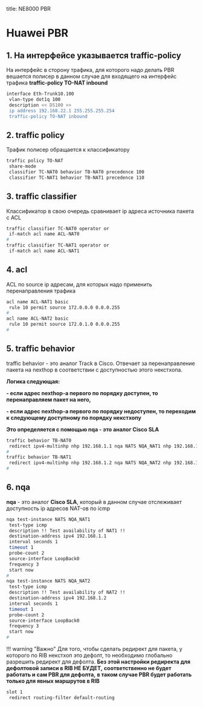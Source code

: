title: NE8000 PBR

# Huawei PBR
## 1. На интерфейсе указывается traffic-policy 
На интерфейс в сторону трафика, для которого надо делать PBR вешается полисер
в данном случае для входящего на интерфейс трафика
**traffic-policy TO-NAT inbound**
```bash
interface Eth-Trunk10.100
 vlan-type dot1q 100
 description << DS100 >>
 ip address 192.168.22.1 255.255.255.254
 traffic-policy TO-NAT inbound
```
## 2. traffic policy
Трафик полисер обращается к классификатору
```bash
traffic policy TO-NAT
 share-mode
 classifier TC-NAT0 behavior TB-NAT0 precedence 100
 classifier TC-NAT1 behavior TB-NAT1 precedence 110
```

## 3. traffic classifier
Классификатор в свою очередь сравнивает ip адреса источника пакета с ACL
```bash
traffic classifier TC-NAT0 operator or
 if-match acl name ACL-NAT0
#
traffic classifier TC-NAT1 operator or
 if-match acl name ACL-NAT1
```

## 4. acl
ACL по source ip адресам, для которых надо применить перенаправления трафика
```bash
acl name ACL-NAT1 basic
 rule 10 permit source 172.0.0.0 0.0.0.255
#
acl name ACL-NAT2 basic
 rule 10 permit source 172.0.1.0 0.0.0.255
#
```

## 5. traffic behavior 
traffic behavior - это аналог Track в Cisco.
Отвечает за перенаправление пакета на nexthop в соответствии с доступностью этого некстхопа.

**Логика следующая:**

**- если адрес nexthop-a первого по порядку доступен, то перенаправляем пакет на него,**

**- если адрес nexthop-a первого по порядку недоступен, то переходим к следующему доступному по порядку некстхопу**

**Это определяется с помощью nqa - это аналог Cisco SLA**

```bash
traffic behavior TB-NAT0
 redirect ipv4-multinhp nhp 192.168.1.1 nqa NATS NQA_NAT1 nhp 192.168.1.2 nqa NATS NQA_NAT2 routing-filter default-routing pri-type common
#
traffic behavior TB-NAT1
 redirect ipv4-multinhp nhp 192.168.1.2 nqa NATS NQA_NAT2 nhp 192.168.1.1 nqa NATS NQA_NAT1 routing-filter default-routing pri-type common
#
```

## 6. nqa 
**nqa** - это аналог **Сisco SLA**, который в данном случае отслеживает доступность ip адресов NAT-ов по icmp
```bash
nqa test-instance NATS NQA_NAT1
 test-type icmp
 description !! Test availability of NAT1 !!
 destination-address ipv4 192.168.1.1
 interval seconds 1
 timeout 1
 probe-count 2
 source-interface LoopBack0
 frequency 3
 start now
#
nqa test-instance NATS NQA_NAT2
 test-type icmp
 description !! Test availability of NAT2 !!
 destination-address ipv4 192.168.1.2
 interval seconds 1
 timeout 1
 probe-count 2
 source-interface LoopBack0
 frequency 3
 start now
#
```

!!! warning "Важно"
	Для того, чтобы сделать редирект для пакета, у которого по RIB некстхоп это дефолт,
	то необходимо глобально разрешить редирект для дефолта.
	**Без этой настройки редиректа для дефолтовой записи в RIB НЕ БУДЕТ,**
	**соответственно не будет работать и сам PBR для дефолта,**
	**в таком случае PBR будет работать только для явных маршрутов в RIB**
 
```bash
slot 1          
 redirect routing-filter default-routing
```